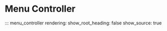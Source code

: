 # Menu Controller

::: menu_controller
    rendering:
        show_root_heading: false
        show_source: true
